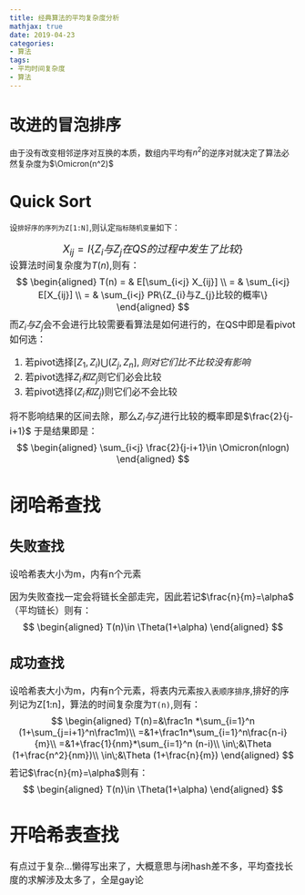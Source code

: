 ```yaml
---
title: 经典算法的平均复杂度分析
mathjax: true
date: 2019-04-23
categories:
- 算法
tags:
- 平均时间复杂度
- 算法
---
```

# 改进的冒泡排序
由于没有改变相邻逆序对互换的本质，数组内平均有$n^2$的逆序对就决定了算法必然复杂度为$\Omicron(n^2)$

# Quick Sort
设`排好序的序列为Z[1:N]`,则认定`指标随机变量`如下：
<font size = 4><center>$X_{ij}=I\{Z_{i}与Z_{j}在QS的过程中发生了比较\}$</center><font size=3>
设算法时间复杂度为$T(n)$,则有：
$$ 
\begin{aligned}
T(n) = & E[\sum_{i<j} X_{ij}] \\
= & \sum_{i<j} E[X_{ij}] \\
= & \sum_{i<j} PR\{Z_{i}与Z_{j}比较的概率\}
\end{aligned}
$$
而$Z_{i}与Z_{j}$会不会进行比较需要看算法是如何进行的，在QS中即是看pivot如何选：
1. 若pivot选择$[Z_{1},Z_{i})\bigcup(Z_{j},Z_{n}],则对它们比不比较没有影响$
2. 若pivot选择$Z_{i}和Z_{j}$则它们必会比较
3. 若pivot选择$(Z_{i}和Z_{j})$则它们必不会比较
    
将不影响结果的区间去除，那么$Z_{i}与Z_{j}$进行比较的概率即是$\frac{2}{j-i+1}$
于是结果即是：
$$
\begin{aligned}
\sum_{i<j} \frac{2}{j-i+1}\in \Omicron(nlogn)
\end{aligned}
$$


# 闭哈希查找

## 失败查找
设哈希表大小为m，内有n个元素

因为失败查找一定会将链长全部走完，因此若记$\frac{n}{m}=\alpha$（平均链长）则有：
$$
\begin{aligned}
T(n)\in \Theta(1+\alpha)
\end{aligned}
$$

## 成功查找
设哈希表大小为m，内有n个元素，将表内元素`按入表顺序排序`,排好的序列记为Z[1:n]，算法的时间复杂度为`T(n)`,则有：
$$
\begin{aligned}
T(n)=&\frac1n *\sum_{i=1}^n (1+\sum_{j=i+1}^n\frac1m)\\
=&1+\frac1n*\sum_{i=1}^n\frac{n-i}{m}\\
=&1+\frac{1}{nm}*\sum_{i=1}^n (n-i)\\
\in\;&\Theta (1+\frac{n^2}{nm})\\
\in\;&\Theta (1+\frac{n}{m})
\end{aligned}
$$
若记$\frac{n}{m}=\alpha$则有：
$$
\begin{aligned}
T(n)\in \Theta(1+\alpha)
\end{aligned}
$$

# 开哈希表查找
有点过于复杂...懒得写出来了，大概意思与闭hash差不多，平均查找长度的求解涉及太多了，全是gay论

